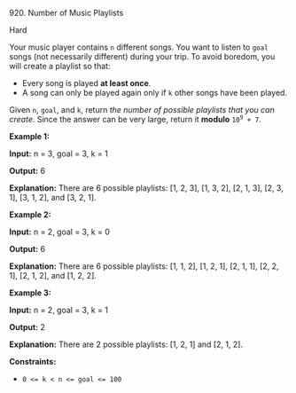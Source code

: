 920\. Number of Music Playlists

Hard

Your music player contains `n` different songs. You want to listen to `goal` songs (not necessarily different) during your trip. To avoid boredom, you will create a playlist so that:

*   Every song is played **at least once**.
*   A song can only be played again only if `k` other songs have been played.

Given `n`, `goal`, and `k`, return _the number of possible playlists that you can create_. Since the answer can be very large, return it **modulo** <code>10<sup>9</sup> + 7</code>.

**Example 1:**

**Input:** n = 3, goal = 3, k = 1

**Output:** 6

**Explanation:** There are 6 possible playlists: [1, 2, 3], [1, 3, 2], [2, 1, 3], [2, 3, 1], [3, 1, 2], and [3, 2, 1].

**Example 2:**

**Input:** n = 2, goal = 3, k = 0

**Output:** 6

**Explanation:** There are 6 possible playlists: [1, 1, 2], [1, 2, 1], [2, 1, 1], [2, 2, 1], [2, 1, 2], and [1, 2, 2].

**Example 3:**

**Input:** n = 2, goal = 3, k = 1

**Output:** 2

**Explanation:** There are 2 possible playlists: [1, 2, 1] and [2, 1, 2].

**Constraints:**

*   `0 <= k < n <= goal <= 100`